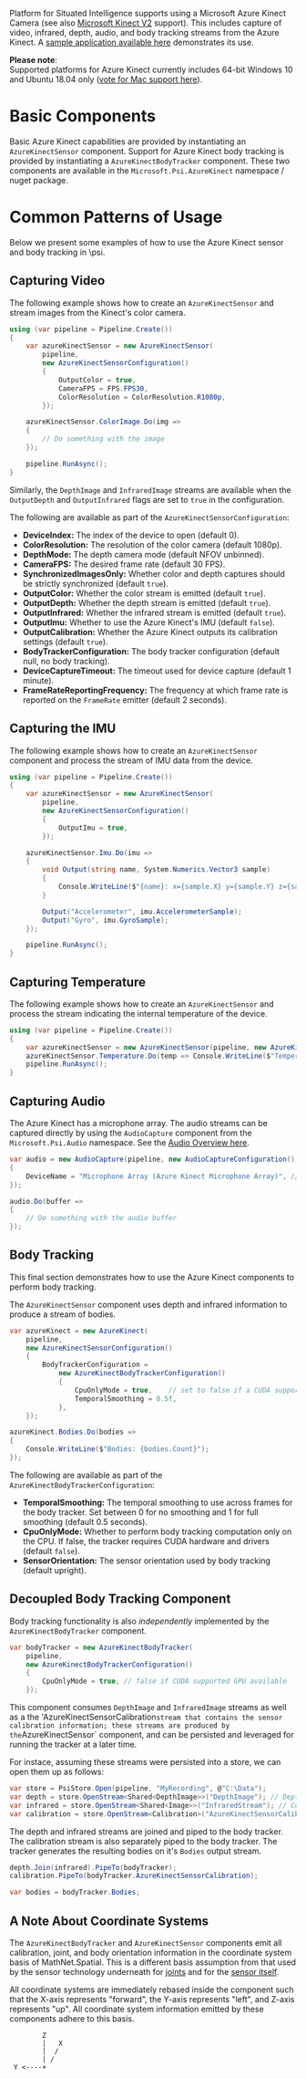 Platform for Situated Intelligence supports using a Microsoft Azure Kinect Camera (see also [Microsoft Kinect V2](Kinect-Overview) support). This includes capture of video, infrared, depth, audio, and body tracking streams from the Azure Kinect. A [sample application available here](https://github.com/microsoft/psi-samples/tree/main/Samples/AzureKinectSample) demonstrates its use.

**Please note**: <br/>Supported platforms for Azure Kinect currently includes 64-bit Windows 10 and Ubuntu 18.04 only ([vote for Mac support here](https://feedback.azure.com/forums/920053-azure-kinect-dk/suggestions/38061958-please-allow-for-macos-support-should-be-minima)).

# Basic Components

Basic Azure Kinect capabilities are provided by instantiating an `AzureKinectSensor` component. Support for Azure Kinect body tracking is provided by instantiating a `AzureKinectBodyTracker` component. These two components are available in the `Microsoft.Psi.AzureKinect` namespace / nuget package.

# Common Patterns of Usage

Below we present some examples of how to use the Azure Kinect sensor and body tracking in \\psi.

## Capturing Video

The following example shows how to create an `AzureKinectSensor` and stream images from the Kinect's color camera.

```csharp
using (var pipeline = Pipeline.Create())
{
    var azureKinectSensor = new AzureKinectSensor(
        pipeline,
        new AzureKinectSensorConfiguration()
        {
            OutputColor = true,
            CameraFPS = FPS.FPS30,
            ColorResolution = ColorResolution.R1080p,
        });

    azureKinectSensor.ColorImage.Do(img =>
    {
        // Do something with the image
    });

    pipeline.RunAsync();
}
```

Similarly, the `DepthImage` and `InfraredImage` streams are available when the `OutputDepth` and `OutputInfrared` flags are set to `true` in the configuration.

The following are available as part of the `AzureKinectSensorConfiguration`:

- **DeviceIndex:** The index of the device to open (default 0). 
- **ColorResolution:** The resolution of the color camera (default 1080p).
- **DepthMode:** The depth camera mode (default NFOV unbinned).
- **CameraFPS:** The desired frame rate (default 30 FPS).
- **SynchronizedImagesOnly:** Whether color and depth captures should be strictly synchronized (default `true`).
- **OutputColor:** Whether the color stream is emitted (default `true`).
- **OutputDepth:** Whether the depth stream is emitted (default `true`).
- **OutputInfrared:** Whether the infrared stream is emitted (default `true`).
- **OutputImu:** Whether to use the Azure Kinect's IMU (default `false`).
- **OutputCalibration:** Whether the Azure Kinect outputs its calibration settings (default `true`).
- **BodyTrackerConfiguration:** The body tracker configuration (default null, no body tracking).
- **DeviceCaptureTimeout:** The timeout used for device capture (default 1 minute).
- **FrameRateReportingFrequency:** The frequency at which frame rate is reported on the `FrameRate` emitter (default 2 seconds).

## Capturing the IMU

The following example shows how to create an `AzureKinectSensor` component and process the stream of IMU data from the device.

```csharp
using (var pipeline = Pipeline.Create())
{
    var azureKinectSensor = new AzureKinectSensor(
        pipeline,
        new AzureKinectSensorConfiguration()
        {
            OutputImu = true,
        });

    azureKinectSensor.Imu.Do(imu =>
    {
        void Output(string name, System.Numerics.Vector3 sample)
        {
            Console.WriteLine($"{name}: x={sample.X} y={sample.Y} z={sample.Z}");
        }

        Output("Accelerometer", imu.AccelerometerSample);
        Output("Gyro", imu.GyroSample);
    });

    pipeline.RunAsync();
}
```

## Capturing Temperature

The following example shows how to create an `AzureKinectSensor` and process the stream indicating the internal temperature of the device.

```csharp
using (var pipeline = Pipeline.Create())
{
    var azureKinectSensor = new AzureKinectSensor(pipeline, new AzureKinectSensorConfiguration());
    azureKinectSensor.Temperature.Do(temp => Console.WriteLine($"Temperature: {temp} °C"));
    pipeline.RunAsync();
}
```

## Capturing Audio

The Azure Kinect has a microphone array. The audio streams can be captured directly by using the `AudioCapture` component from the `Microsoft.Psi.Audio` namespace. See the [Audio Overview here](Audio-Overview).

```csharp
var audio = new AudioCapture(pipeline, new AudioCaptureConfiguration()
{
    DeviceName = "Microphone Array (Azure Kinect Microphone Array)", // your device name may differ
});

audio.Do(buffer =>
{
    // Do something with the audio buffer
});
```

## Body Tracking

This final section demonstrates how to use the Azure Kinect components to perform body tracking.

The `AzureKinectSensor` component uses depth and infrared information to produce a stream of bodies.

```csharp
var azureKinect = new AzureKinect(
    pipeline,
    new AzureKinectSensorConfiguration()
    {
        BodyTrackerConfiguration =
            new AzureKinectBodyTrackerConfiguration()
            {
                CpuOnlyMode = true,    // set to false if a CUDA supported GPU is available
                TemporalSmoothing = 0.5f,
            },
    });

azureKinect.Bodies.Do(bodies =>
{
    Console.WriteLine($"Bodies: {bodies.Count}");
});
```

The following are available as part of the `AzureKinectBodyTrackerConfiguration`:

- **TemporalSmoothing:** The temporal smoothing to use across frames for the body tracker. Set between 0 for no smoothing and 1 for full smoothing (default 0.5 seconds).
- **CpuOnlyMode:** Whether to perform body tracking computation only on the CPU. If false, the tracker requires CUDA hardware and drivers (default `false`).
- **SensorOrientation:** The sensor orientation used by body tracking (default upright).

## Decoupled Body Tracking Component

Body tracking functionality is also _independently_ implemented by the `AzureKinectBodyTracker` component.

```csharp
var bodyTracker = new AzureKinectBodyTracker(
    pipeline,
    new AzureKinectBodyTrackerConfiguration()
    {
        CpuOnlyMode = true, // false if CUDA supported GPU available
    });
```

This component consumes `DepthImage` and `InfraredImage` streams as well as a the 'AzureKinectSensorCalibration` stream that contains the sensor calibration information; these streams are produced by the `AzureKinectSensor` component, and can be persisted and leveraged for running the tracker at a later time.

For instace, assuming these streams were persisted into a store, we can open them up as follows: 

```csharp
var store = PsiStore.Open(pipeline, "MyRecording", @"C:\Data");
var depth = store.OpenStream<Shared<DepthImage>>("DepthImage"); // DepthImage
var infrared = store.OpenStream<Shared<Image>>("InfraredStream"); // ColorImage
var calibration = store.OpenStream<Calibration>("AzureKinectSensorCalibration"); // AzureKinectSensorCalibration
```

The depth and infrared streams are joined and piped to the body tracker. The calibration stream is also separately piped to the body tracker. The tracker generates the resulting bodies on it's `Bodies` output stream.

```csharp
depth.Join(infrared).PipeTo(bodyTracker);
calibration.PipeTo(bodyTracker.AzureKinectSensorCalibration);

var bodies = bodyTracker.Bodies;
```

## A Note About Coordinate Systems

The `AzureKinectBodyTracker` and `AzureKinectSensor` components emit all calibration, joint, and body orientation information in the coordinate system basis of MathNet.Spatial. This is a different basis assumption from that used by the sensor technology underneath for [joints](https://docs.microsoft.com/en-us/azure/Kinect-dk/body-joints) and for the [sensor itself](https://docs.microsoft.com/en-us/azure/Kinect-dk/coordinate-systems).

All coordinate systems are immediately rebased inside the component such that the X-axis represents "forward", the Y-axis represents "left", and Z-axis represents "up". All coordinate system information emitted by these components adhere to this basis.

        	Z
        	|   X
        	|  /
        	| /
 	 Y <----+